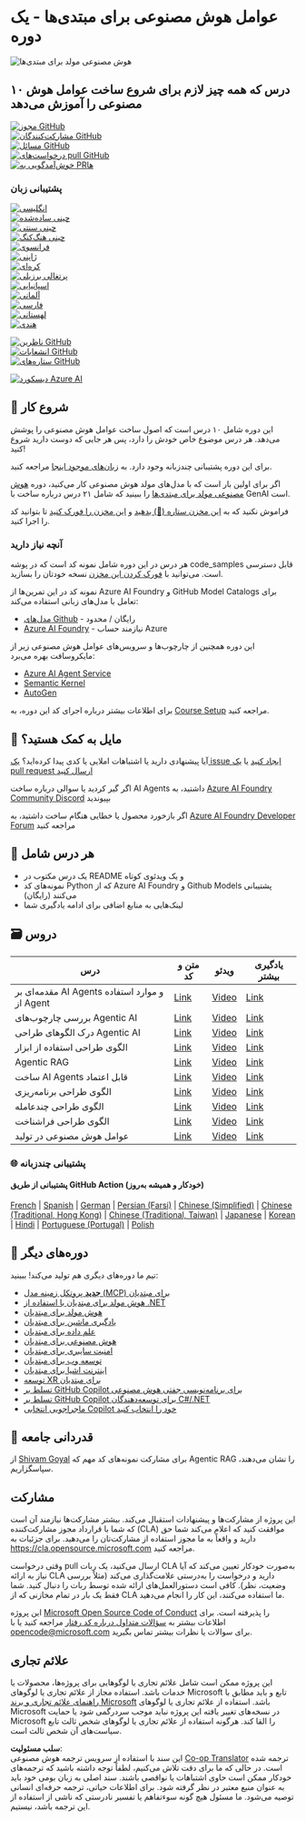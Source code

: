 <!--
CO_OP_TRANSLATOR_METADATA:
{
  "original_hash": "d89f57da0133b172662eb414a710f8de",
  "translation_date": "2025-05-20T09:16:10+00:00",
  "source_file": "README.md",
  "language_code": "fa"
}
-->
# عوامل هوش مصنوعی برای مبتدی‌ها - یک دوره

![هوش مصنوعی مولد برای مبتدی‌ها](../../translated_images/repo-thumbnail.fdd5f487bb7274d4a08459d76907ec4914de268c99637e9af082b1d3eb0730e2.fa.png)

## ۱۰ درس که همه چیز لازم برای شروع ساخت عوامل هوش مصنوعی را آموزش می‌دهد

[![مجوز GitHub](https://img.shields.io/github/license/microsoft/ai-agents-for-beginners.svg)](https://github.com/microsoft/ai-agents-for-beginners/blob/master/LICENSE?WT.mc_id=academic-105485-koreyst)  
[![مشارکت‌کنندگان GitHub](https://img.shields.io/github/contributors/microsoft/ai-agents-for-beginners.svg)](https://GitHub.com/microsoft/ai-agents-for-beginners/graphs/contributors/?WT.mc_id=academic-105485-koreyst)  
[![مسائل GitHub](https://img.shields.io/github/issues/microsoft/ai-agents-for-beginners.svg)](https://GitHub.com/microsoft/ai-agents-for-beginners/issues/?WT.mc_id=academic-105485-koreyst)  
[![درخواست‌های pull GitHub](https://img.shields.io/github/issues-pr/microsoft/ai-agents-for-beginners.svg)](https://GitHub.com/microsoft/ai-agents-for-beginners/pulls/?WT.mc_id=academic-105485-koreyst)  
[![خوش‌آمدگویی به PRها](https://img.shields.io/badge/PRs-welcome-brightgreen.svg?style=flat-square)](http://makeapullrequest.com?WT.mc_id=academic-105485-koreyst)  

### پشتیبانی زبان  
[![انگلیسی](https://img.shields.io/badge/English-brightgreen.svg?style=flat-square)](README.md)  
[![چینی ساده‌شده](https://img.shields.io/badge/Chinese_Simplified-brightgreen.svg?style=flat-square)](../zh/README.md)  
[![چینی سنتی](https://img.shields.io/badge/Chinese_Traditional-brightgreen.svg?style=flat-square)](../tw/README.md)  
[![چینی هنگ‌کنگ](https://img.shields.io/badge/Chinese_Hong_Kong-brightgreen.svg?style=flat-square)](../hk/README.md)  
[![فرانسوی](https://img.shields.io/badge/French-brightgreen.svg?style=flat-square)](../fr/README.md)  
[![ژاپنی](https://img.shields.io/badge/Japanese-brightgreen.svg?style=flat-square)](../ja/README.md)  
[![کره‌ای](https://img.shields.io/badge/Korean-brightgreen.svg?style=flat-square)](../ko/README.md)  
[![پرتغالی برزیلی](https://img.shields.io/badge/Portuguese_Brazilian-brightgreen.svg?style=flat-square)](../pt/README.md)  
[![اسپانیایی](https://img.shields.io/badge/Spanish-brightgreen.svg?style=flat-square)](../es/README.md)  
[![آلمانی](https://img.shields.io/badge/German-brightgreen.svg?style=flat-square)](../de/README.md)  
[![فارسی](https://img.shields.io/badge/Persian-brightgreen.svg?style=flat-square)](./README.md)  
[![لهستانی](https://img.shields.io/badge/Polish-brightgreen.svg?style=flat-square)](../pl/README.md)  
[![هندی](https://img.shields.io/badge/Hindi-brightgreen.svg?style=flat-square)](../hi/README.md)  

[![ناظرین GitHub](https://img.shields.io/github/watchers/microsoft/ai-agents-for-beginners.svg?style=social&label=Watch)](https://GitHub.com/microsoft/ai-agents-for-beginners/watchers/?WT.mc_id=academic-105485-koreyst)  
[![انشعابات GitHub](https://img.shields.io/github/forks/microsoft/ai-agents-for-beginners.svg?style=social&label=Fork)](https://GitHub.com/microsoft/ai-agents-for-beginners/network/?WT.mc_id=academic-105485-koreyst)  
[![ستاره‌های GitHub](https://img.shields.io/github/stars/microsoft/ai-agents-for-beginners.svg?style=social&label=Star)](https://GitHub.com/microsoft/ai-agents-for-beginners/stargazers/?WT.mc_id=academic-105485-koreyst)  

[![دیسکورد Azure AI](https://dcbadge.limes.pink/api/server/kzRShWzttr)](https://discord.gg/kzRShWzttr)  


## 🌱 شروع کار

این دوره شامل ۱۰ درس است که اصول ساخت عوامل هوش مصنوعی را پوشش می‌دهد. هر درس موضوع خاص خودش را دارد، پس هر جایی که دوست دارید شروع کنید!

برای این دوره پشتیبانی چندزبانه وجود دارد. به [زبان‌های موجود اینجا](../..) مراجعه کنید.

اگر برای اولین بار است که با مدل‌های مولد هوش مصنوعی کار می‌کنید، دوره [هوش مصنوعی مولد برای مبتدی‌ها](https://aka.ms/genai-beginners) را ببینید که شامل ۲۱ درس درباره ساخت با GenAI است.

فراموش نکنید که به [این مخزن ستاره (🌟) بدهید](https://docs.github.com/en/get-started/exploring-projects-on-github/saving-repositories-with-stars?WT.mc_id=academic-105485-koreyst) و [این مخزن را فورک کنید](https://github.com/microsoft/ai-agents-for-beginners/fork) تا بتوانید کد را اجرا کنید.

### آنچه نیاز دارید

هر درس در این دوره شامل نمونه کد است که در پوشه code_samples قابل دسترسی است. می‌توانید با [فورک کردن این مخزن](https://github.com/microsoft/ai-agents-for-beginners/fork) نسخه خودتان را بسازید.

نمونه کد در این تمرین‌ها از Azure AI Foundry و GitHub Model Catalogs برای تعامل با مدل‌های زبانی استفاده می‌کند:

- [مدل‌های Github](https://aka.ms/ai-agents-beginners/github-models) - رایگان / محدود  
- [Azure AI Foundry](https://aka.ms/ai-agents-beginners/ai-foundry) - نیازمند حساب Azure  

این دوره همچنین از چارچوب‌ها و سرویس‌های عوامل هوش مصنوعی زیر از مایکروسافت بهره می‌برد:
- [Azure AI Agent Service](https://aka.ms/ai-agents-beginners/ai-agent-service)
- [Semantic Kernel](https://aka.ms/ai-agents-beginners/semantic-kernel)
- [AutoGen](https://aka.ms/ai-agents/autogen)

برای اطلاعات بیشتر درباره اجرای کد این دوره، به [Course Setup](./00-course-setup/README.md) مراجعه کنید.

## 🙏 مایل به کمک هستید؟

آیا پیشنهادی دارید یا اشتباهات املایی یا کدی پیدا کرده‌اید؟ [یک issue ایجاد کنید](https://github.com/microsoft/ai-agents-for-beginners/issues?WT.mc_id=academic-105485-koreyst) یا [یک pull request ارسال کنید](https://github.com/microsoft/ai-agents-for-beginners/pulls?WT.mc_id=academic-105485-koreyst)

اگر گیر کردید یا سوالی درباره ساخت AI Agents داشتید، به [Azure AI Foundry Community Discord](https://discord.gg/kzRShWzttr) بپیوندید

اگر بازخورد محصول یا خطایی هنگام ساخت داشتید، به [Azure AI Foundry Developer Forum](https://aka.ms/azureaifoundry/forum) مراجعه کنید

## 📂 هر درس شامل

- یک درس مکتوب در README و یک ویدئوی کوتاه
- نمونه‌های کد Python که از Azure AI Foundry و Github Models پشتیبانی می‌کنند (رایگان)
- لینک‌هایی به منابع اضافی برای ادامه یادگیری شما

## 🗃️ دروس

| **درس**                                   | **متن و کد**                                        | **ویدئو**                                                  | **یادگیری بیشتر**                                                                       |
|--------------------------------------------|----------------------------------------------------|------------------------------------------------------------|------------------------------------------------------------------------------------------|
| مقدمه‌ای بر AI Agents و موارد استفاده از Agent | [Link](./01-intro-to-ai-agents/README.md)          | [Video](https://youtu.be/3zgm60bXmQk?si=z8QygFvYQv-9WtO1)  | [Link](https://aka.ms/ai-agents-beginners/collection?WT.mc_id=academic-105485-koreyst)   |
| بررسی چارچوب‌های Agentic AI                | [Link](./02-explore-agentic-frameworks/README.md)  | [Video](https://youtu.be/ODwF-EZo_O8?si=Vawth4hzVaHv-u0H)  | [Link](https://aka.ms/ai-agents-beginners/collection?WT.mc_id=academic-105485-koreyst)   |
| درک الگوهای طراحی Agentic AI               | [Link](./03-agentic-design-patterns/README.md)     | [Video](https://youtu.be/m9lM8qqoOEA?si=BIzHwzstTPL8o9GF)  | [Link](https://aka.ms/ai-agents-beginners/collection?WT.mc_id=academic-105485-koreyst)   |
| الگوی طراحی استفاده از ابزار                | [Link](./04-tool-use/README.md)                    | [Video](https://youtu.be/vieRiPRx-gI?si=2z6O2Xu2cu_Jz46N)  | [Link](https://aka.ms/ai-agents-beginners/collection?WT.mc_id=academic-105485-koreyst)   |
| Agentic RAG                               | [Link](./05-agentic-rag/README.md)                 | [Video](https://youtu.be/WcjAARvdL7I?si=gKPWsQpKiIlDH9A3)  | [Link](https://aka.ms/ai-agents-beginners/collection?WT.mc_id=academic-105485-koreyst)   |
| ساخت AI Agents قابل اعتماد                 | [Link](./06-building-trustworthy-agents/README.md) | [Video](https://youtu.be/iZKkMEGBCUQ?si=jZjpiMnGFOE9L8OK ) | [Link](https://aka.ms/ai-agents-beginners/collection?WT.mc_id=academic-105485-koreyst)   |
| الگوی طراحی برنامه‌ریزی                     | [Link](./07-planning-design/README.md)             | [Video](https://youtu.be/kPfJ2BrBCMY?si=6SC_iv_E5-mzucnC)  | [Link](https://aka.ms/ai-agents-beginners/collection?WT.mc_id=academic-105485-koreyst)   |
| الگوی طراحی چندعامله               | [Link](./08-multi-agent/README.md)                 | [Video](https://youtu.be/V6HpE9hZEx0?si=rMgDhEu7wXo2uo6g)  | [Link](https://aka.ms/ai-agents-beginners/collection?WT.mc_id=academic-105485-koreyst) |
| الگوی طراحی فراشناخت             | [Link](./09-metacognition/README.md)               | [Video](https://youtu.be/His9R6gw6Ec?si=8gck6vvdSNCt6OcF)  | [Link](https://aka.ms/ai-agents-beginners/collection?WT.mc_id=academic-105485-koreyst) |
| عوامل هوش مصنوعی در تولید                  | [Link](./10-ai-agents-production/README.md)        | [Video](https://youtu.be/l4TP6IyJxmQ?si=31dnhexRo6yLRJDl)  | [Link](https://aka.ms/ai-agents-beginners/collection?WT.mc_id=academic-105485-koreyst) |

### 🌐 پشتیبانی چندزبانه

#### پشتیبانی از طریق GitHub Action (خودکار و همیشه به‌روز)

[French](../fr/README.md) | [Spanish](../es/README.md) | [German](../de/README.md) | [Persian (Farsi)](./README.md) | [Chinese (Simplified)](../zh/README.md) | [Chinese (Traditional, Hong Kong)](../hk/README.md) | [Chinese (Traditional, Taiwan)](../tw/README.md) | [Japanese](../ja/README.md) | [Korean](../ko/README.md) | [Hindi](../hi/README.md) | [Portuguese (Portugal)](../pt/README.md) | [Polish](../pl/README.md)

## 🎒 دوره‌های دیگر

تیم ما دوره‌های دیگری هم تولید می‌کند! ببینید:

- [**جدید** پروتکل زمینه مدل (MCP) برای مبتدیان](https://github.com/microsoft/mcp-for-beginners?WT.mc_id=academic-105485-koreyst)
- [هوش مولد برای مبتدیان با استفاده از .NET](https://github.com/microsoft/Generative-AI-for-beginners-dotnet?WT.mc_id=academic-105485-koreyst)
- [هوش مولد برای مبتدیان](https://github.com/microsoft/generative-ai-for-beginners?WT.mc_id=academic-105485-koreyst)
- [یادگیری ماشین برای مبتدیان](https://aka.ms/ml-beginners?WT.mc_id=academic-105485-koreyst)
- [علم داده برای مبتدیان](https://aka.ms/datascience-beginners?WT.mc_id=academic-105485-koreyst)
- [هوش مصنوعی برای مبتدیان](https://aka.ms/ai-beginners?WT.mc_id=academic-105485-koreyst)
- [امنیت سایبری برای مبتدیان](https://github.com/microsoft/Security-101??WT.mc_id=academic-96948-sayoung)
- [توسعه وب برای مبتدیان](https://aka.ms/webdev-beginners?WT.mc_id=academic-105485-koreyst)
- [اینترنت اشیا برای مبتدیان](https://aka.ms/iot-beginners?WT.mc_id=academic-105485-koreyst)
- [توسعه XR برای مبتدیان](https://github.com/microsoft/xr-development-for-beginners?WT.mc_id=academic-105485-koreyst)
- [تسلط بر GitHub Copilot برای برنامه‌نویسی جفتی هوش مصنوعی](https://aka.ms/GitHubCopilotAI?WT.mc_id=academic-105485-koreyst)
- [تسلط بر GitHub Copilot برای توسعه‌دهندگان C#/.NET](https://github.com/microsoft/mastering-github-copilot-for-dotnet-csharp-developers?WT.mc_id=academic-105485-koreyst)
- [ماجراجویی انتخابی Copilot خود را انتخاب کنید](https://github.com/microsoft/CopilotAdventures?WT.mc_id=academic-105485-koreyst)

## 🌟 قدردانی جامعه

از [Shivam Goyal](https://www.linkedin.com/in/shivam2003/) برای مشارکت نمونه‌های کد مهم که Agentic RAG را نشان می‌دهند، سپاسگزاریم.

## مشارکت

این پروژه از مشارکت‌ها و پیشنهادات استقبال می‌کند. بیشتر مشارکت‌ها نیازمند آن است که شما با
قرارداد مجوز مشارکت‌کننده (CLA) موافقت کنید که اعلام می‌کند شما حق دارید و واقعاً به ما
مجوز استفاده از مشارکت‌تان را می‌دهید. برای جزئیات به <https://cla.opensource.microsoft.com> مراجعه کنید.

وقتی درخواست pull ارسال می‌کنید، یک ربات CLA به‌صورت خودکار تعیین می‌کند که آیا نیاز به ارائه
CLA دارید و درخواست را به‌درستی علامت‌گذاری می‌کند (مثلاً بررسی وضعیت، نظر). کافی است دستورالعمل‌های
ارائه شده توسط ربات را دنبال کنید. شما فقط یک بار در تمام مخازنی که از CLA ما استفاده می‌کنند، این کار را انجام می‌دهید.

این پروژه [Microsoft Open Source Code of Conduct](https://opensource.microsoft.com/codeofconduct/) را پذیرفته است.
برای اطلاعات بیشتر به [سؤالات متداول درباره کد رفتار](https://opensource.microsoft.com/codeofconduct/faq/) مراجعه کنید یا با [opencode@microsoft.com](mailto:opencode@microsoft.com) برای سوالات یا نظرات بیشتر تماس بگیرید.

## علائم تجاری

این پروژه ممکن است شامل علائم تجاری یا لوگوهایی برای پروژه‌ها، محصولات یا خدمات باشد. استفاده مجاز از علائم تجاری یا لوگوهای Microsoft تابع و باید مطابق با
[راهنمای علائم تجاری و برند Microsoft](https://www.microsoft.com/legal/intellectualproperty/trademarks/usage/general) باشد.
استفاده از علائم تجاری یا لوگوهای Microsoft در نسخه‌های تغییر یافته این پروژه نباید موجب سردرگمی شود یا حمایت Microsoft را القا کند.
هرگونه استفاده از علائم تجاری یا لوگوهای شخص ثالث تابع سیاست‌های آن شخص ثالث است.

**سلب مسئولیت**:  
این سند با استفاده از سرویس ترجمه هوش مصنوعی [Co-op Translator](https://github.com/Azure/co-op-translator) ترجمه شده است. در حالی که ما برای دقت تلاش می‌کنیم، لطفاً توجه داشته باشید که ترجمه‌های خودکار ممکن است حاوی اشتباهات یا نواقصی باشند. سند اصلی به زبان بومی خود باید به عنوان منبع معتبر در نظر گرفته شود. برای اطلاعات حیاتی، ترجمه حرفه‌ای انسانی توصیه می‌شود. ما مسئول هیچ گونه سوءتفاهم یا تفسیر نادرستی که ناشی از استفاده از این ترجمه باشد، نیستیم.